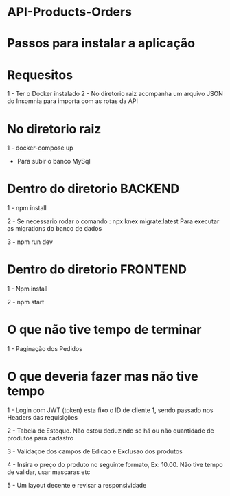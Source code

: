 # API-Products-Orders
# Passos para instalar a aplicação

# Requesitos
1 - Ter o Docker instalado
2 - No diretorio raiz acompanha um arquivo JSON do Insomnia para importa com as rotas da API

# No diretorio raiz
1 - docker-compose up
* Para subir o banco MySql

# Dentro do diretorio BACKEND
1 - npm install 

2 - Se necessario rodar o comando : npx knex migrate:latest
    Para executar as migrations do banco de dados

3 - npm run dev 


# Dentro do diretorio FRONTEND

1 - Npm install

2 - npm start

# O que não tive tempo de terminar

1 - Paginação dos Pedidos

# O que deveria fazer mas não tive tempo

1 - Login com JWT (token) esta fixo o ID de cliente 1, sendo passado nos Headers das requisições

2 - Tabela de Estoque. Não estou deduzindo se há ou não quantidade de produtos para cadastro

3 - Validaçoe dos campos de Edicao e Exclusao dos produtos

4 - Insira o preço do produto no seguinte formato, Ex: 10.00. Não tive tempo de validar, usar mascaras etc

5 - Um layout decente e revisar a responsividade 



